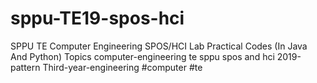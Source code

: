 # sppu-TE19-spos-hci
SPPU TE Computer Engineering SPOS/HCI Lab Practical Codes (In Java And Python)  Topics computer-engineering te sppu spos and hci 2019-pattern Third-year-engineering #computer #te
